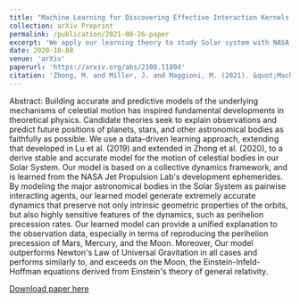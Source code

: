 ```yaml
---
title: "Machine Learning for Discovering Effective Interaction Kernels between Celestial Bodies from Ephemerides"
collection: arXiv Preprint
permalink: /publication/2021-08-26-paper
excerpt: 'We apply our learning theory to study Solar system with NASA JPL data.'
date: 2020-10-08
venue: 'arXiv'
paperurl: 'https://arxiv.org/abs/2108.11894'
citation: 'Zhong, M. and Miller, J. and Maggioni, M. (2021). &quot;Machine Learning for Discovering Effective Interaction Kernels between Celestial Bodies from Ephemerides.&quot; <i>arXiv</i>. 1(1).'
---
```

Abstract: Building accurate and predictive models of the underlying mechanisms of celestial motion has inspired fundamental developments in theoretical physics. Candidate theories seek to explain observations and predict future positions of planets, stars, and other astronomical bodies as faithfully as possible. We use a data-driven learning approach, extending that developed in Lu et al. (2019) and extended in Zhong et al. (2020), to a derive stable and accurate model for the motion of celestial bodies in our Solar System. Our model is based on a collective dynamics framework, and is learned from the NASA Jet Propulsion Lab's development ephemerides. By modeling the major astronomical bodies in the Solar System as pairwise interacting agents, our learned model generate extremely accurate dynamics that preserve not only intrinsic geometric properties of the orbits, but also highly sensitive features of the dynamics, such as perihelion precession rates. Our learned model can provide a unified explanation to the observation data, especially in terms of reproducing the perihelion precession of Mars, Mercury, and the Moon. Moreover, Our model outperforms Newton's Law of Universal Gravitation in all cases and performs similarly to, and exceeds on the Moon, the Einstein-Infeld-Hoffman equations derived from Einstein's theory of general relativity.

[Download paper here](https://arxiv.org/pdf/2108.11894)
